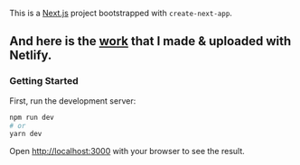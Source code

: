 This is a [Next.js](https://nextjs.org/) project bootstrapped with `create-next-app`.

## And here is the [work](https://nextjs-homepage.vercel.app/) that I made & uploaded with Netlify.

### Getting Started

First, run the development server:

```bash
npm run dev
# or
yarn dev
```

Open [http://localhost:3000](http://localhost:3000) with your browser to see the result.
